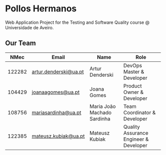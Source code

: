 # Pollos Hermanos

Web Application Project for the Testing and Software Quality course @ Universidade de Aveiro.

## Our Team

| NMec | Email | Name | Role |
| ---- | ----- | ---- | ---- |
| 122282 | artur.denderski@ua.pt | Artur Denderski | DevOps Master & Developer |
| 104429 | joanaagomes@ua.pt | Joana Gomes | Product Owner & Developer |
| 108756 | mariasardinha@ua.pt | Maria João Machado Sardinha | Team Coordinator & Developer |
| 122385 | mateusz.kubiak@ua.pt | Mateusz Kubiak | Quality Assurance Engineer & Developer |
